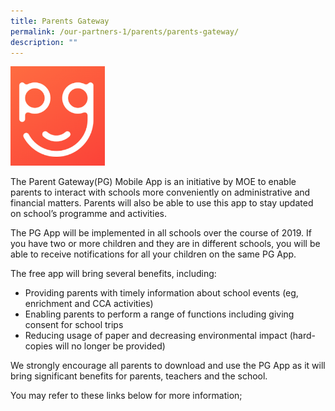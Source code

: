 ```yaml
---
title: Parents Gateway
permalink: /our-partners-1/parents/parents-gateway/
description: ""
---
```



<img src="/images/Parent%20Gateway%20App%20Logo.png" 
     style="width:30%">
		 
The Parent Gateway(PG) Mobile App is an initiative by MOE to enable parents to interact with schools more conveniently on administrative and financial matters. Parents will also be able to use this app to stay updated on school’s programme and activities.

  

The PG App will be implemented in all schools over the course of 2019. If you have two or more children and they are in different schools, you will be able to receive notifications for all your children on the same PG App.

  

The free app will bring several benefits, including:

*   Providing parents with timely information about school events (eg, enrichment and CCA activities)
*   Enabling parents to perform a range of functions including giving consent for school trips
*   Reducing usage of paper and decreasing environmental impact (hard-copies will no longer be provided)

  

We strongly encourage all parents to download and use the PG App as it will bring significant benefits for parents, teachers and the school.  

  

You may refer to these links below for more information;